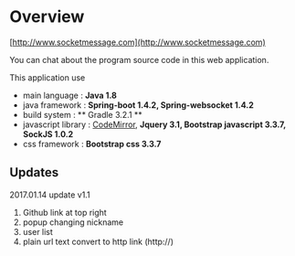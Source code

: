 Overview
============

[http://www.socketmessage.com](http://www.socketmessage.com)

You can chat about the program source code in this web application.

This application use 

- main language : **Java 1.8**
- java framework : **Spring-boot 1.4.2, Spring-websocket 1.4.2**
- build system : ** Gradle 3.2.1 **
- javascript library : [CodeMirror](http://codemirror.net), **Jquery 3.1, Bootstrap javascript 3.3.7, SockJS 1.0.2**
- css framework : **Bootstrap css 3.3.7**
 
Updates
-------------------------
2017.01.14 update v1.1

1. Github link at top right
2. popup changing nickname
3. user list
4. plain url text convert to http link (http://)

 
